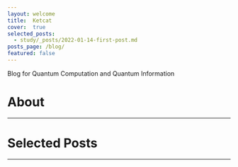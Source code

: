 ```yaml
---
layout: welcome
title:  Ketcat
cover:  true
selected_posts:
  - study/_posts/2022-01-14-first-post.md
posts_page: /blog/
featured: false
---
```


Blog for Quantum Computation and Quantum Information

# About
---
<!--author-->

# Selected Posts
---
<!--posts-->
